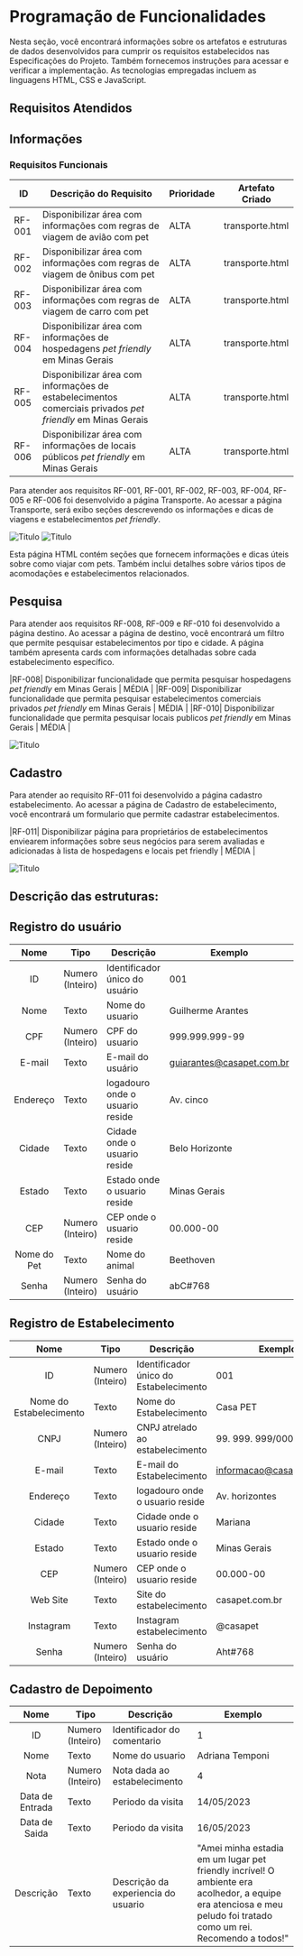 # Programação de Funcionalidades
Nesta seção, você encontrará informações sobre os artefatos e estruturas de dados desenvolvidos para cumprir os requisitos estabelecidos nas Especificações do Projeto. Também fornecemos instruções para acessar e verificar a implementação. As tecnologias empregadas incluem as linguagens HTML, CSS e JavaScript.

## Requisitos Atendidos

## Informações 
### Requisitos Funcionais

|ID    | Descrição do Requisito | Prioridade | Artefato Criado |
|------|------------------------|------------|-----------------|
|RF-001| Disponibilizar área com informações com regras de viagem de avião com pet | ALTA | transporte.html| 
|RF-002| Disponibilizar área com informações com regras de viagem de ônibus com pet | ALTA | transporte.html| 
|RF-003| Disponibilizar área com informações com regras de viagem de carro com pet | ALTA | transporte.html|   
|RF-004| Disponibilizar área com informações de hospedagens *pet friendly* em Minas Gerais | ALTA | transporte.html|   
|RF-005| Disponibilizar área com informações de estabelecimentos comerciais privados *pet friendly* em Minas Gerais | ALTA | transporte.html|  
|RF-006| Disponibilizar área com informações de locais públicos *pet friendly* em Minas Gerais | ALTA | transporte.html|  

Para atender aos requisitos RF-001, RF-001, RF-002, RF-003, RF-004, RF-005 e RF-006 foi desenvolvido a página Transporte.
Ao acessar a página Transporte, será exibo seções descrevendo os informações e dicas de viagens e estabelecimentos *pet friendly*.

![Titulo](img/Transporte1.png)
![Titulo](img/transporte2.png)

Esta página HTML contém seções que fornecem informações e dicas úteis sobre como viajar com pets. Também inclui detalhes sobre vários tipos de acomodações e estabelecimentos relacionados.

## Pesquisa 

Para atender aos requisitos RF-008, RF-009 e RF-010 foi desenvolvido a página destino.
Ao acessar a página de destino, você encontrará um filtro que permite pesquisar estabelecimentos por tipo e cidade. A página também apresenta cards com informações detalhadas sobre cada estabelecimento específico.

|RF-008| Disponibilizar funcionalidade que permita pesquisar hospedagens *pet friendly* em Minas Gerais | MÉDIA | 
|RF-009| Disponibilizar funcionalidade que permita pesquisar estabelecimentos comerciais privados *pet friendly* em Minas Gerais | MÉDIA |
|RF-010| Disponibilizar funcionalidade que permita pesquisar locais publicos *pet friendly* em Minas Gerais | MÉDIA |

![Titulo](img/destinos1.png)

## Cadastro 

Para atender ao requisito RF-011 foi desenvolvido a página cadastro estabelecimento.
Ao acessar a página de Cadastro de estabelecimento, você encontrará um formulario que permite cadastrar estabelecimentos.

|RF-011| Disponibilizar página para proprietários de estabelecimentos enviearem informações sobre seus negócios para serem avaliadas e adicionadas à lista de hospedagens e locais pet friendly  | MÉDIA |

![Titulo](img/cadastro-estabelecimento.png)


## Descrição das estruturas:

## Registro do usuário
|  **Nome**      | **Tipo**          | **Descrição**                             | **Exemplo**                                    |
|:--------------:|-------------------|-------------------------------------------|------------------------------------------------|
| ID          | Numero (Inteiro)  | Identificador único do usuário  | 001                |
| Nome        | Texto             | Nome do usuario                 | Guilherme Arantes  |
| CPF         | Numero (Inteiro)  | CPF do usuario                  | 999.999.999-99   |
| E-mail       | Texto             | E-mail do usuário                | guiarantes@casapet.com.br|
| Endereço    | Texto             | logadouro onde o usuario reside       | Av. cinco  |
| Cidade      | Texto             | Cidade onde o usuario reside    |Belo Horizonte    |
| Estado      | Texto             | Estado onde o usuario reside    |  Minas Gerais    |
| CEP         | Numero (Inteiro)  | CEP onde o usuario reside       |  00.000-00       |
| Nome do Pet | Texto             | Nome do animal                  | Beethoven        | 
| Senha       | Numero (Inteiro)  | Senha do usuário	            | abC#768          |

## Registro de Estabelecimento
|  **Nome**      | **Tipo**          | **Descrição**                             | **Exemplo**                                    |
|:--------------:|-------------------|-------------------------------------------|------------------------------------------------|
| ID          | Numero (Inteiro)  | Identificador único do Estabelecimento  | 001                |
| Nome do Estabelecimento       | Texto             | Nome do Estabelecimento                 | Casa PET |
| CNPJ        | Numero (Inteiro)  | CNPJ atrelado ao estabelecimento                | 99. 999. 999/0001-99   |
| E-mail       | Texto             | E-mail do Estabelecimento                | informacao@casapet.com.br|
| Endereço    | Texto             | logadouro onde o usuario reside       | Av. horizontes  |
| Cidade      | Texto             | Cidade onde o usuario reside    |Mariana   |
| Estado      | Texto             | Estado onde o usuario reside    |  Minas Gerais    |
| CEP         | Numero (Inteiro)  | CEP onde o usuario reside       |  00.000-00       |
| Web Site    | Texto             | Site do estabelecimento                  | casapet.com.br       | 
| Instagram   | Texto             | Instagram estabelecimento                  | @casapet       | 
| Senha       | Numero (Inteiro)  | Senha do usuário	            | Aht#768          |

## Cadastro de Depoimento
|  **Nome**      | **Tipo**          | **Descrição**                             | **Exemplo**                                    |
|:--------------:|-------------------|-------------------------------------------|------------------------------------------------|
| ID               | Numero (Inteiro)  | Identificador  do comentario    | 1                |
| Nome             | Texto             | Nome do usuario                 | Adriana Temponi  |
| Nota             | Numero (Inteiro)  | Nota dada ao estabelecimento       | 4  |
| Data de Entrada  | Texto             | Periodo da visita        |14/05/2023    |
| Data de Saida    | Texto             | Periodo da visita        |16/05/2023    |
| Descrição        | Texto             | Descrição da experiencia do usuario   |  "Amei minha estadia em um lugar pet friendly incrível! O ambiente era acolhedor, a equipe era atenciosa e meu peludo foi tratado como um rei. Recomendo a todos!"    |
